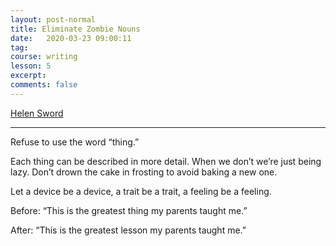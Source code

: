 ```yaml
---
layout: post-normal
title: Eliminate Zombie Nouns
date:   2020-03-23 09:00:11
tag:
course: writing
lesson: 5
excerpt:
comments: false
---
```





[Helen Sword](https://www.youtube.com/watch?v=dNlkHtMgcPQ)

---


Refuse to use the word “thing.”

Each thing can be described in more detail. When we don’t we’re just being lazy. Don’t drown the cake in frosting to avoid baking a new one.

Let a device be a device, a trait be a trait, a feeling be a feeling.

Before: “This is the greatest thing my parents taught me.”

After: “This is the greatest lesson my parents taught me.”

